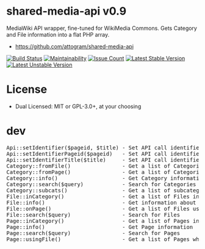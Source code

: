 # shared-media-api v0.9

MediaWiki API wrapper, fine-tuned for WikiMedia Commons. Gets Category and File information into a flat PHP array.

* https://github.com/attogram/shared-media-api

[![Build Status](https://travis-ci.org/attogram/shared-media-api.svg?branch=master)](https://travis-ci.org/attogram/shared-media-api)
[![Maintainability](https://api.codeclimate.com/v1/badges/495c792e36f498fed6ef/maintainability)](https://codeclimate.com/github/attogram/shared-media-api/maintainability)
[![Issue Count](https://codeclimate.com/github/attogram/shared-media-api/badges/issue_count.svg)](https://codeclimate.com/github/attogram/shared-media-api)
[![Latest Stable Version](https://poser.pugx.org/attogram/shared-media-api/v/stable)](https://packagist.org/packages/attogram/shared-media-api)
[![Latest Unstable Version](https://poser.pugx.org/attogram/shared-media-api/v/unstable)](https://packagist.org/packages/attogram/shared-media-api)

# License

* Dual Licensed: MIT or GPL-3.0+, at your choosing

# dev
<pre>
Api::setIdentifier($pageid, $title)	- Set API call identifier as a Pageid, or if no Pageid, then as a Title
Api::setIdentifierPageid($pageid)	- Set API call identifier as a Pageid or a list of Pageids
Api::setIdentifierTitle($title)		- Set API call identifier as a Title or a list of Titles
Category::fromFile()				- Get a list of Categories attached to a File
Category::fromPage()				- Get a list of Categories attached to a Page
Category::info()					- Get Category information
Category::search($query)			- Search for Categories
Category::subcats()					- Get a list of subcategories of a Category
File::inCategory()					- Get a list of Files in a Category
File::info()						- Get information about a File
File::onPage()						- Get a list of Files used on a Page
File::search($query)				- Search for Files
Page::inCategory()					- Get a list of Pages inside a Category
Page::info()						- Get Page information
Page::search($query)				- Search for Pages
Page::usingFile()					- Get a list of Pages where a File is used
</pre>